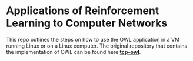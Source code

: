 # Applications of Reinforcement Learning to Computer Networks
This repo outlines the steps on how to use the OWL application in a VM running Linux or on a Linux computer. The original repository that contains the implementation of  OWL can be found here __**[tcp-owl](https://github.com/alessiosac/tcp-owl)**__.
